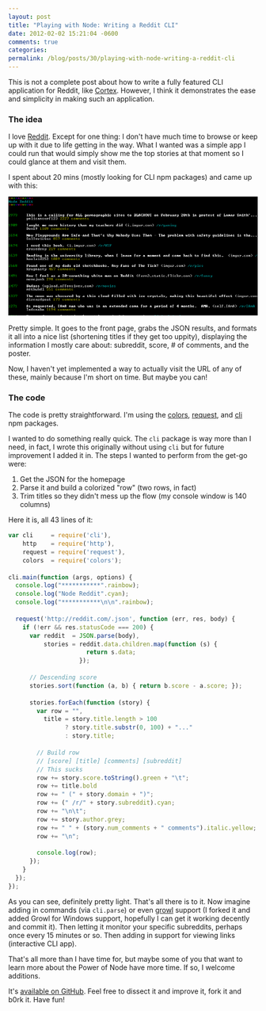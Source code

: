 ```yaml
---
layout: post
title: "Playing with Node: Writing a Reddit CLI"
date: 2012-02-02 15:21:04 -0600
comments: true
categories:
permalink: /blog/posts/30/playing-with-node-writing-a-reddit-cli
---
```


This is not a complete post about how to write a fully featured CLI application for Reddit, like [Cortex](http://cortex.glacicle.org/). However, I think it demonstrates the ease and simplicity in making such an application.

### The idea

I love [Reddit](http://reddit.com). Except for one thing: I don't have much time to browse or keep up with it due to life getting in the way. What I wanted was a simple app I could run that would simply show me the top stories at that moment so I could glance at them and visit them.

I spent about 20 mins (mostly looking for CLI npm packages) and came up with this:

![Reddit CLI](/blog/images/35.png)

Pretty simple. It goes to the front page, grabs the JSON results, and formats it all into a nice list (shortening titles if they get too uppity), displaying the information I mostly care about: subreddit, score, # of comments, and the poster.

Now, I haven't yet implemented a way to actually visit the URL of any of these, mainly because I'm short on time. But maybe you can!

### The code

The code is pretty straightforward. I'm using the [colors](http://search.npmjs.org/#/colors), [request](http://search.npmjs.org/#/request), and [cli](http://search.npmjs.org/#/cli) npm packages.

I wanted to do something really quick. The `cli` package is way more than I need, in fact, I wrote this originally without using `cli` but for future improvement I added it in. The steps I wanted to perform from the get-go were:

1. Get the JSON for the homepage
2. Parse it and build a colorized "row" (two rows, in fact)
3. Trim titles so they didn't mess up the flow (my console window is 140 columns)

Here it is, all 43 lines of it:

```js
var cli     = require('cli'),
    http    = require('http'),
    request = require('request'),
    colors  = require('colors');

cli.main(function (args, options) {
  console.log("***********".rainbow);
  console.log("Node Reddit".cyan);
  console.log("***********\n\n".rainbow);

  request('http://reddit.com/.json', function (err, res, body) {
    if (!err && res.statusCode === 200) {
      var reddit  = JSON.parse(body),
          stories = reddit.data.children.map(function (s) { 
                      return s.data; 
                    });
      
      // Descending score
      stories.sort(function (a, b) { return b.score - a.score; });

      stories.forEach(function (story) {
        var row = "",
          title = story.title.length > 100
                ? story.title.substr(0, 100) + "..." 
                : story.title;

        // Build row
        // [score] [title] [comments] [subreddit]
        // This sucks
        row += story.score.toString().green + "\t";
        row += title.bold
        row += " (" + story.domain + ")";
        row += (" /r/" + story.subreddit).cyan;
        row += "\n\t";
        row += story.author.grey;     
        row += " " + (story.num_comments + " comments").italic.yellow;
        row += "\n";

        console.log(row);
      });
    }
  });
});
```

As you can see, definitely pretty light. That's all there is to it. Now imagine adding in commands (via `cli.parse`) or even [growl](http://search.npmjs.org/#/growl) support (I forked it and added Growl for Windows support, hopefully I can get it working decently and commit it). Then letting it monitor your specific subreddits, perhaps once every 15 minutes or so. Then adding in support for viewing links (interactive CLI app).

That's all more than I have time for, but maybe some of you that want to learn more about the Power of Node have more time. If so, I welcome additions.

It's [available on GitHub](https://github.com/kamranayub/node-reddit). Feel free to dissect it and improve it, fork it and b0rk it. Have fun!